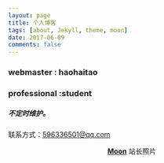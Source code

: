 ```yaml
---
layout: page
title: 个人博客
tags: [about, Jekyll, theme, moon]
date: 2017-06-09
comments: false
---
```

### webmaster : haohaitao
### professional :student
##### 不定时维护。


联系方式：<a href="596336501@qq.com">596336501@qq.com</a>
<center><a href="https://github.com/haohaitao/haohaitao.github.io/blob/master/assets/img/cite%20photo.jpg"><b>Moon</b></a> 站长照片</center>
